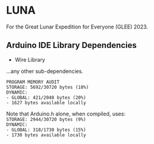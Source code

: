 # LUNA
For the Great Lunar Expedition for Everyone (GLEE) 2023.

## Arduino IDE Library Dependencies
- Wire Library

...any other sub-dependencies.

`PROGRAM MEMORY AUDIT`  
`STORAGE: 5692/30720 bytes (18%)`  
`DYNAMIC:`  
`- GLOBAL: 421/2048 bytes (20%)`  
`- 1627 bytes available locally`   
  
Note that Arduino.h alone, when compiled, uses:     
`STORAGE: 2944/30720 bytes (9%)`  
`DYNAMIC:`  
`- GLOBAL: 318/1730 bytes (15%)`  
`- 1730 bytes available locally`  